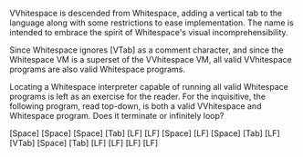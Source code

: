 VVhitespace is descended from Whitespace, adding a vertical tab to the language
along with some restrictions to ease implementation. The name is intended to
embrace the spirit of Whitespace's visual incomprehensibility.

Since Whitespace ignores [VTab] as a comment character, and since the
Whitespace VM is a superset of the VVhitespace VM, all valid VVhitespace
programs are also valid Whitespace programs.

Locating a Whitespace interpreter capable of running all valid Whitespace
programs is left as an exercise for the reader. For the inquisitive, the
following program, read top-down, is both a valid VVhitespace and Whitespace
program. Does it terminate or infinitely loop?

[Space]
[Space]
[Space]
[Tab]
[LF]
[LF]
[Space]
[LF]
[Space]
[Tab]
[LF]
[VTab]
[Space]
[Tab]
[LF]
[LF]
[LF]
[LF]
